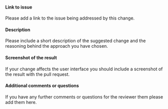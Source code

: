 #### Link to issue

Please add a link to the issue being addressed by this change.

#### Description

Please include a short description of the suggested change and the reasoning behind the approach you have chosen.

#### Screenshot of the result

If your change affects the user interface you should include a screenshot of the result with the pull request.

#### Additional comments or questions

If you have any further comments or questions for the reviewer them please add them here.

